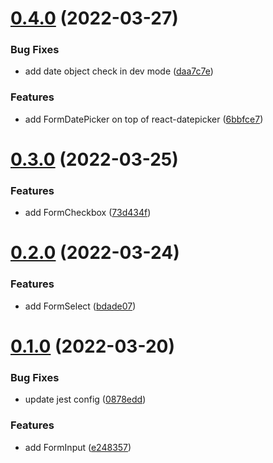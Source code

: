 # [0.4.0](https://github.com/Howard86/chakra-hook-form/compare/v0.3.0...v0.4.0) (2022-03-27)


### Bug Fixes

* add date object check in dev mode ([daa7c7e](https://github.com/Howard86/chakra-hook-form/commit/daa7c7e3e0f577fd674933ca09c1b99f4b50cd3f))


### Features

* add FormDatePicker on top of react-datepicker ([6bbfce7](https://github.com/Howard86/chakra-hook-form/commit/6bbfce7053c12746edca393a55c5789cf5a41b41))



# [0.3.0](https://github.com/Howard86/chakra-hook-form/compare/v0.2.0...v0.3.0) (2022-03-25)


### Features

* add FormCheckbox ([73d434f](https://github.com/Howard86/chakra-hook-form/commit/73d434f1e8e7fad4b0ae6050ab8633a73bbd4fc5))



# [0.2.0](https://github.com/Howard86/chakra-hook-form/compare/v0.1.0...v0.2.0) (2022-03-24)


### Features

* add FormSelect ([bdade07](https://github.com/Howard86/chakra-hook-form/commit/bdade076f6df5feba5412a81817fe243542215bf))



# [0.1.0](https://github.com/Howard86/chakra-hook-form/compare/0878eddca73249c73dd005b4d64bd01ba13a290b...v0.1.0) (2022-03-20)


### Bug Fixes

* update jest config ([0878edd](https://github.com/Howard86/chakra-hook-form/commit/0878eddca73249c73dd005b4d64bd01ba13a290b))


### Features

* add FormInput ([e248357](https://github.com/Howard86/chakra-hook-form/commit/e248357ebda34ffa8e58b907a9db2376de78f71c))



